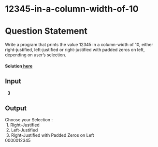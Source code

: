 # 12345-in-a-column-width-of-10
<h1>Question Statement</h1>
Write a program that prints the value 12345 in a column-width of 10, either right-justified, left-justified or right-justified with padded zeros on left, depending on user’s selection.
<h4>Solution<a href="https://github.com/Winay-Chowdary66/12345-in-a-column-width-of-10/blob/main/col-width.java" title="Source Code"> here</a></h4>
<h2>Input</h2>
<p>&nbsp; <b>3</b></p>
<h2>Output</h2>
<p>Choose your Selection :<br>
&nbsp;1. Right-Justified <br>
&nbsp;2. Left-Justified<br>
&nbsp;3. Right-Justified with Padded Zeros on Left <br>
0000012345</p>
